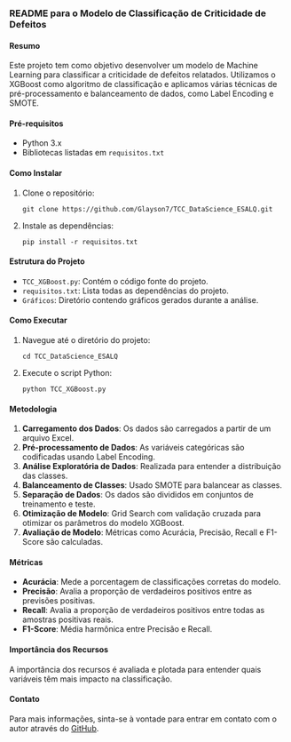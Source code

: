### README para o Modelo de Classificação de Criticidade de Defeitos

#### Resumo

Este projeto tem como objetivo desenvolver um modelo de Machine Learning para classificar a criticidade de defeitos relatados. Utilizamos o XGBoost como algoritmo de classificação e aplicamos várias técnicas de pré-processamento e balanceamento de dados, como Label Encoding e SMOTE.

#### Pré-requisitos

- Python 3.x
- Bibliotecas listadas em `requisitos.txt`

#### Como Instalar

1. Clone o repositório:
    ```
    git clone https://github.com/Glayson7/TCC_DataScience_ESALQ.git
    ```

2. Instale as dependências:
    ```
    pip install -r requisitos.txt
    ```

#### Estrutura do Projeto

- `TCC_XGBoost.py`: Contém o código fonte do projeto.
- `requisitos.txt`: Lista todas as dependências do projeto.
- `Gráficos`: Diretório contendo gráficos gerados durante a análise.

#### Como Executar

1. Navegue até o diretório do projeto:
    ```
    cd TCC_DataScience_ESALQ
    ```

2. Execute o script Python:
    ```
    python TCC_XGBoost.py
    ```

#### Metodologia

1. **Carregamento dos Dados**: Os dados são carregados a partir de um arquivo Excel.
2. **Pré-processamento de Dados**: As variáveis categóricas são codificadas usando Label Encoding.
3. **Análise Exploratória de Dados**: Realizada para entender a distribuição das classes.
4. **Balanceamento de Classes**: Usado SMOTE para balancear as classes.
5. **Separação de Dados**: Os dados são divididos em conjuntos de treinamento e teste.
6. **Otimização de Modelo**: Grid Search com validação cruzada para otimizar os parâmetros do modelo XGBoost.
7. **Avaliação de Modelo**: Métricas como Acurácia, Precisão, Recall e F1-Score são calculadas.

#### Métricas

- **Acurácia**: Mede a porcentagem de classificações corretas do modelo.
- **Precisão**: Avalia a proporção de verdadeiros positivos entre as previsões positivas.
- **Recall**: Avalia a proporção de verdadeiros positivos entre todas as amostras positivas reais.
- **F1-Score**: Média harmônica entre Precisão e Recall.

#### Importância dos Recursos

A importância dos recursos é avaliada e plotada para entender quais variáveis têm mais impacto na classificação.

#### Contato

Para mais informações, sinta-se à vontade para entrar em contato com o autor através do [GitHub](https://github.com/Glayson7).

